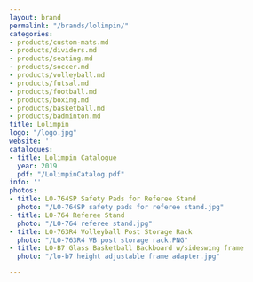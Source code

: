 ```yaml
---
layout: brand
permalink: "/brands/lolimpin/"
categories:
- products/custom-mats.md
- products/dividers.md
- products/seating.md
- products/soccer.md
- products/volleyball.md
- products/futsal.md
- products/football.md
- products/boxing.md
- products/basketball.md
- products/badminton.md
title: Lolimpin
logo: "/logo.jpg"
website: ''
catalogues:
- title: Lolimpin Catalogue
  year: 2019
  pdf: "/LolimpinCatalog.pdf"
info: ''
photos:
- title: LO-764SP Safety Pads for Referee Stand
  photo: "/LO-764SP safety pads for referee stand.jpg"
- title: LO-764 Referee Stand
  photo: "/LO-764 referee stand.jpg"
- title: LO-763R4 Volleyball Post Storage Rack
  photo: "/LO-763R4 VB post storage rack.PNG"
- title: LO-B7 Glass Basketball Backboard w/sideswing frame
  photo: "/lo-b7 height adjustable frame adapter.jpg"

---
```

